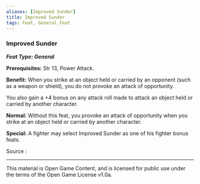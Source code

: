 ```yaml
---
aliases: [Improved Sunder]
title: Improved Sunder
tags: Feat, General_Feat
---
```

### Improved Sunder 
***Feat Type: General***

**Prerequisites:** Str 13, Power Attack.

**Benefit:** When you strike at an object held or carried by an opponent
(such as a weapon or shield), you do not provoke an attack of
opportunity.

You also gain a +4 bonus on any attack roll made to attack an object
held or carried by another character.

**Normal:** Without this feat, you provoke an attack of opportunity when
you strike at an object held or carried by another character.

**Special:** A fighter may select Improved Sunder as one of his fighter
bonus feats.


Source :

---

This material is Open Game Content, and is licensed for public use under
the terms of the Open Game License v1.0a.
